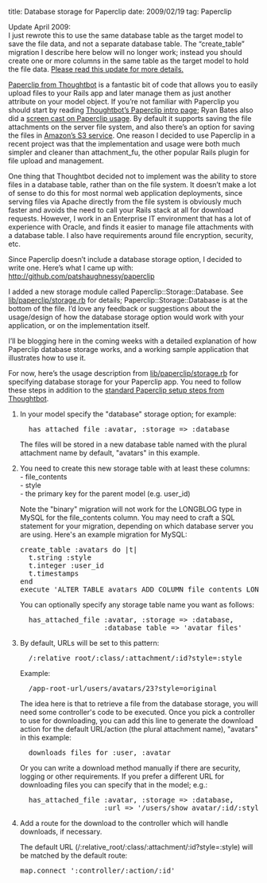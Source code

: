 title: Database storage for Paperclip
date: 2009/02/19
tag: Paperclip

<p>Update April 2009:<br>I just rewrote this to use the same database table as the target model to save the file data, and not a separate database table. The &ldquo;create_table&rdquo; migration I describe here below will no longer work; instead you should create one or more columns in the same table as the target model to hold the file data. <a href="http://patshaughnessy.net/2009/4/14/database-storage-for-paperclip-rewritten-to-use-a-single-table">Please read this update for more details.</a></p>
<p></p>
<p><a href="http://thoughtbot.com/projects/paperclip/">Paperclip from Thoughtbot</a> is a fantastic bit of code that allows you to easily upload files to your Rails app and later manage them as just another attribute on your model object. If you&rsquo;re not familiar with Paperclip you should start by reading <a href="http://thoughtbot.com/projects/paperclip/">Thoughtbot&rsquo;s Paperclip intro page</a>; Ryan Bates also did a <a href="http://railscasts.com/episodes/134-paperclip">screen cast on Paperclip usage</a>. By default it supports saving the file attachments on the server file system, and also there&rsquo;s an option for saving the files in <a href="http://aws.amazon.com/s3/">Amazon&rsquo;s S3 service</a>. One reason I decided to use Paperclip in a recent project was that the implementation and usage were both much simpler and cleaner than attachment_fu, the other popular Rails plugin for file upload and management.</p>
<p>One thing that Thoughtbot decided not to implement was the ability to store files in a database table, rather than on the file system. It doesn&rsquo;t make a lot of sense to do this for most normal web application deployments, since serving files via Apache directly from the file system is obviously much faster and avoids the need to call your Rails stack at all for download requests. However, I work in an Enterprise IT environment that has a lot of experience with Oracle, and finds it easier to manage file attachments with a database table. I also have requirements around file encryption, security, etc.</p>
<p>Since Paperclip doesn&rsquo;t include a database storage option, I decided to write one. Here&rsquo;s what I came up with: <a href="http://github.com/patshaughnessy/paperclip">http://github.com/patshaughnessy/paperclip</a></p>
<p>I added a new storage module called Paperclip::Storage::Database. See <a href="http://github.com/patshaughnessy/paperclip/blob/ee96901d349598f04a65347e4568e46b9fe0583b/lib/paperclip/storage.rb">lib/paperclip/storage.rb</a> for details; Paperclip::Storage::Database is at the bottom of the file. I&rsquo;d love any feedback or suggestions about the usage/design of how the database storage option would work with your application, or on the implementation itself.</p>
<p>I&rsquo;ll be blogging here in the coming weeks with a detailed explanation of how Paperclip database storage works, and a working sample application that illustrates how to use it.</p>
<p>For now, here&rsquo;s the usage description from <a href="http://github.com/patshaughnessy/paperclip/blob/ee96901d349598f04a65347e4568e46b9fe0583b/lib/paperclip/storage.rb">lib/paperclip/storage.rb</a> for specifying database storage for your Paperclip app. You need to follow these steps in addition to the <a href="http://thoughtbot.com/projects/paperclip">standard Paperclip setup steps from Thoughtbot</a>.</p>
<ol>
  <li>In your model specify the &quot;database&quot; storage option; for example:
<pre>  has_attached_file :avatar, :storage =&gt; :database</pre>
The files will be stored in a new database table named with the plural attachment name
by default, &quot;avatars&quot; in this example.</li>
<li><p>You need to create this new storage table with at least these columns:<br>
  - file_contents<br>
  - style<br>
  - the primary key for the parent model (e.g. user_id)<br></p>
<p>Note the &quot;binary&quot; migration will not work for the LONGBLOG type in MySQL for the
file_contents column. You may need to craft a SQL statement for your migration,
depending on which database server you are using. Here&#x27;s an example migration for MySQL:</p>
<pre>create_table :avatars do |t|
  t.string :style
  t.integer :user_id
  t.timestamps
end
execute &#x27;ALTER TABLE avatars ADD COLUMN file_contents LONGBLOB&#x27;</pre>
You can optionally specify any storage table name you want as follows:
<pre>  has_attached_file :avatar, :storage =&gt; :database,
                    :database_table =&gt; &#x27;avatar_files&#x27;</pre></li>
<li>By default, URLs will be set to this pattern:
<pre>  /:relative_root/:class/:attachment/:id?style=:style</pre>
Example:
<pre>  /app-root-url/users/avatars/23?style=original</pre>
The idea here is that to retrieve a file from the database storage, you will need some
controller's code to be executed. Once you pick a controller to use for downloading, you can add this line
to generate the download action for the default URL/action (the plural attachment name),
&quot;avatars&quot; in this example:</p>
<pre>  downloads_files_for :user, :avatar</pre>
Or you can write a download method manually if there are security, logging or other
requirements. If you prefer a different URL for downloading files you can specify that in the model; e.g.:
<pre>  has_attached_file :avatar, :storage =&gt; :database,
                    :url =&gt; &#x27;/users/show_avatar/:id/:style&#x27;</pre></li>
<li>Add a route for the download to the controller which will handle downloads, if necessary.

The default URL (/:relative_root/:class/:attachment/:id?style=:style) will be matched by
the default route:
<pre>map.connect ':controller/:action/:id'</pre></li>
</ol>
